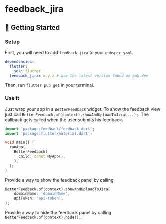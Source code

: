 <!--
This README describes the package. If you publish this package to pub.dev,
this README's contents appear on the landing page for your package.

For information about how to write a good package README, see the guide for
[writing package pages](https://dart.dev/guides/libraries/writing-package-pages).

For general information about developing packages, see the Dart guide for
[creating packages](https://dart.dev/guides/libraries/create-library-packages)
and the Flutter guide for
[developing packages and plugins](https://flutter.dev/developing-packages).
-->

# feedback_jira

## 🚀 Getting Started

### Setup

First, you will need to add `feedback_jira` to your `pubspec.yaml`.

```yaml
dependencies:
  flutter:
    sdk: flutter
  feedback_jira: x.y.z # use the latest version found on pub.dev
```

Then, run `flutter pub get` in your terminal.

### Use it

Just wrap your app in a `BetterFeedback` widget.
To show the feedback view just call `BetterFeedback.of(context).showAndUploadToJira(...);`.
The callback gets called when the user submits his feedback.

```dart
import 'package:feedback/feedback.dart';
import 'package:flutter/material.dart';

void main() {
  runApp(
    BetterFeedback(
      child: const MyApp(),
    ),
  );
}
```

Provide a way to show the feedback panel by calling
```dart
BetterFeedback.of(context).showAndUploadToJira(
    domainName: 'domainName',
    apiToken: 'api-token',
);
```
Provide a way to hide the feedback panel by calling  `BetterFeedback.of(context).hide();` 
